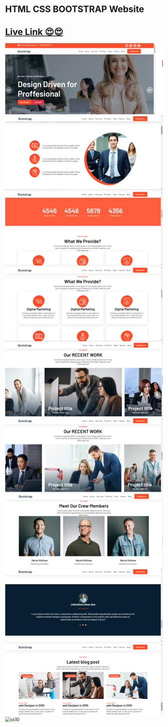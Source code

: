 


# HTML CSS BOOTSTRAP Website

 # <a href ="https://bootstrap-websitee.vercel.app/">Live Link 😍😍</a>

<img src="./project/img/ss1.png" alt="ss1">
<img src="./project/img/ss2.png" alt="ss2">
<img src="./project/img/ss3.png" alt="ss3">
<img src= "./project/img/ss4.png" alt="ss4">
<img src="./project/img/ss5.png" alt="ss5">
<img src="./project/img/ss6.png" alt="ss6">
<img src="./project/img/ss7.png" alt="ss7">
<img src="./project/img/ss8.png" alt="ss8">
<img src="./project/img/ss9.png" alt="ss9">
<img src="../project/img/ss10.png" alt="ss10">
